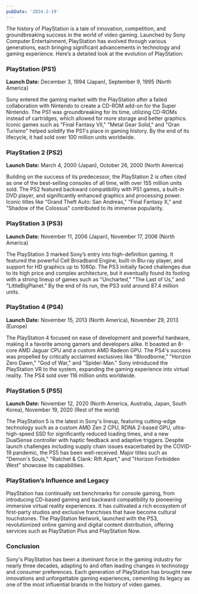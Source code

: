 ```yaml
---
pubDate: '2024-2-19'
---
```


The history of PlayStation is a tale of innovation, competition, and groundbreaking success in the world of video gaming. Launched by Sony Computer Entertainment, PlayStation has evolved through various generations, each bringing significant advancements in technology and gaming experience. Here’s a detailed look at the evolution of PlayStation:

### PlayStation (PS1)

**Launch Date:** December 3, 1994 (Japan), September 9, 1995 (North America)

Sony entered the gaming market with the PlayStation after a failed collaboration with Nintendo to create a CD-ROM add-on for the Super Nintendo. The PS1 was groundbreaking for its time, utilizing CD-ROMs instead of cartridges, which allowed for more storage and better graphics. Iconic games such as "Final Fantasy VII," "Metal Gear Solid," and "Gran Turismo" helped solidify the PS1's place in gaming history. By the end of its lifecycle, it had sold over 100 million units worldwide.

### PlayStation 2 (PS2)

**Launch Date:** March 4, 2000 (Japan), October 26, 2000 (North America)

Building on the success of its predecessor, the PlayStation 2 is often cited as one of the best-selling consoles of all time, with over 155 million units sold. The PS2 featured backward compatibility with PS1 games, a built-in DVD player, and significantly enhanced graphics and processing power. Iconic titles like "Grand Theft Auto: San Andreas," "Final Fantasy X," and "Shadow of the Colossus" contributed to its immense popularity.

### PlayStation 3 (PS3)

**Launch Date:** November 11, 2006 (Japan), November 17, 2006 (North America)

The PlayStation 3 marked Sony’s entry into high-definition gaming. It featured the powerful Cell Broadband Engine, built-in Blu-ray player, and support for HD graphics up to 1080p. The PS3 initially faced challenges due to its high price and complex architecture, but it eventually found its footing with a strong lineup of games such as "Uncharted," "The Last of Us," and "LittleBigPlanet." By the end of its run, the PS3 sold around 87.4 million units.

### PlayStation 4 (PS4)

**Launch Date:** November 15, 2013 (North America), November 29, 2013 (Europe)

The PlayStation 4 focused on ease of development and powerful hardware, making it a favorite among gamers and developers alike. It boasted an 8-core AMD Jaguar CPU and a custom AMD Radeon GPU. The PS4's success was propelled by critically acclaimed exclusives like "Bloodborne," "Horizon Zero Dawn," "God of War," and "Spider-Man." Sony introduced the PlayStation VR to the system, expanding the gaming experience into virtual reality. The PS4 sold over 116 million units worldwide.

### PlayStation 5 (PS5)

**Launch Date:** November 12, 2020 (North America, Australia, Japan, South Korea), November 19, 2020 (Rest of the world)

The PlayStation 5 is the latest in Sony's lineup, featuring cutting-edge technology such as a custom AMD Zen 2 CPU, RDNA 2-based GPU, ultra-high-speed SSD for significantly reduced loading times, and a new DualSense controller with haptic feedback and adaptive triggers. Despite launch challenges including supply chain issues exacerbated by the COVID-19 pandemic, the PS5 has been well-received. Major titles such as "Demon's Souls," "Ratchet & Clank: Rift Apart," and "Horizon Forbidden West" showcase its capabilities.

### PlayStation’s Influence and Legacy

PlayStation has continually set benchmarks for console gaming, from introducing CD-based gaming and backward compatibility to pioneering immersive virtual reality experiences. It has cultivated a rich ecosystem of first-party studios and exclusive franchises that have become cultural touchstones. The PlayStation Network, launched with the PS3, revolutionized online gaming and digital content distribution, offering services such as PlayStation Plus and PlayStation Now.

### Conclusion

Sony's PlayStation has been a dominant force in the gaming industry for nearly three decades, adapting to and often leading changes in technology and consumer preferences. Each generation of PlayStation has brought new innovations and unforgettable gaming experiences, cementing its legacy as one of the most influential brands in the history of video games.
